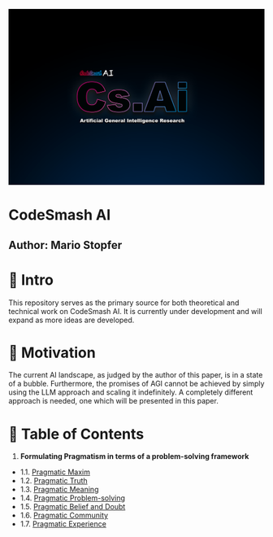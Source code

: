 
![](https://github.com/immmersive/codesmash-ai/blob/main/CsAi.png)

# CodeSmash AI

## Author: Mario Stopfer

# 🔘 Intro

This repository serves as the primary source for both theoretical and technical work on CodeSmash AI. 
It is currently under development and will expand as more ideas are developed.

# 🔘 Motivation

The current AI landscape, as judged by the author of this paper, is in a state of a bubble. 
Furthermore, the promises of AGI cannot be achieved by simply using the LLM approach and scaling it indefinitely. 
A completely different approach is needed, one which will be presented in this paper.
 
# 🔘 Table of Contents

1. **Formulating Pragmatism in terms of a problem-solving framework**
- 1.1. [Pragmatic Maxim](/pragmatic-maxim.md)
- 1.2. [Pragmatic Truth](/pragmatic-truth.md)
- 1.3. [Pragmatic Meaning](/pragmatic-meaning.md)
- 1.4. [Pragmatic Problem-solving](/pragmatic-problem-solving.md)
- 1.5. [Pragmatic Belief and Doubt](/pragmatic-belief-doubt.md)
- 1.6. [Pragmatic Community](/pragmatic-community.md)
- 1.7. [Pragmatic Experience](/pragmatic-experience.md)
